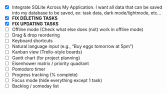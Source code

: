 - [x] Integrate SQLite Across My Application. I want all data that can be saved into my database to be saved, ex: task data, dark mode/lightmode, etc...
- [x] **FIX DELETING TASKS**
- [x] **FIX UPDATING TASKS**
- [ ] Offline mode (Check what else does (not) work in offline mode)
- [ ] Drag & drop reordering
- [ ] Keyboard shortcuts
- [ ] Natural language input (e.g., “Buy eggs tomorrow at 5pm”)
- [ ] Kanban view (Trello-style boards)
- [ ] Gantt chart (for project planning)
- [ ] Eisenhower matrix / priority quadrant
- [ ] Pomodoro timer
- [ ] Progress tracking (% complete)
- [ ] Focus mode (hide everything except 1 task)
- [ ] Backlog / someday list

